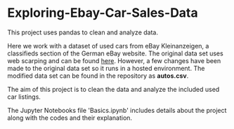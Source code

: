 # Exploring-Ebay-Car-Sales-Data
This project uses pandas to clean and analyze data.

Here we work with a dataset of used cars from eBay Kleinanzeigen, a classifieds section of the German eBay website. The original data set uses web scarping and can be found [here](https://www.kaggle.com/orgesleka/used-cars-database/data). However, a few changes have been made to the original data set so it runs in a hosted environment. The modified data set can be found in the repository as **autos.csv**.

The aim of this project is to clean the data and analyze the included used car listings. 

The Jupyter Notebooks file 'Basics.ipynb' includes details about the project along with the codes and their explanation.
